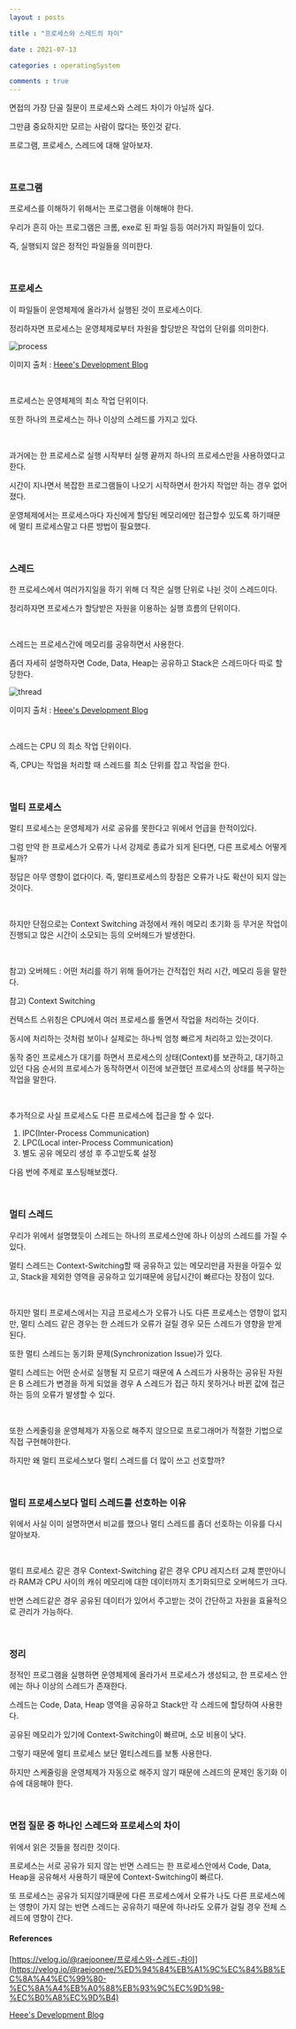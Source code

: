 ```yaml
---
layout : posts

title : "프로세스와 스레드의 차이"

date : 2021-07-13

categories : operatingSystem

comments : true
---
```




면접의 가장 단골 질문이 프로세스와 스레드 차이가 아닐까 싶다.

그만큼 중요하지만 모르는 사람이 많다는 뜻인것 같다.

프로그램, 프로세스, 스레드에 대해 알아보자.

<br>

### 프로그램

프로세스를 이해하기 위해서는 프로그램을 이해해야 한다.

우리가 흔히 아는 프로그램은 크롬, exe로 된 파일 등등 여러가지 파일들이 있다.

즉, 실행되지 않은 정적인 파일들을 의미한다.

<br>

### 프로세스

이 파일들이 운영체제에 올라가서 실행된 것이 프로세스이다.

정리하자면 프로세스는 운영체제로부터 자원을 할당받은 작업의 단위를 의미한다.

![process](https://user-images.githubusercontent.com/66049273/125396603-bb0bdf00-e3e7-11eb-97fe-27f95fa76250.png)

 이미지 출처 : [Heee's Development Blog](https://gmlwjd9405.github.io/2018/09/14/process-vs-thread.html)

<br>

프로세스는 운영체제의 최소 작업 단위이다. 

또한 하나의 프로세스는 하나 이상의 스레드를 가지고 있다.

<br>

과거에는 한 프로세스로 실행 시작부터 실행 끝까지 하나의 프로세스만을 사용하였다고 한다.

시간이 지나면서 복잡한 프로그램들이 나오기 시작하면서 한가지 작업만 하는 경우 없어졌다.

운영체제에서는 프로세스마다 자신에게 할당된 메모리에만 접근할수 있도록 하기때문에 멀티 프로세스말고 다른 방법이 필요했다.

<br>

### 스레드

한 프로세스에서 여러가지일을 하기 위해 더 작은 실행 단위로 나뉜 것이 스레드이다.

정리하자면 프로세스가 할당받은 자원을 이용하는 실행 흐름의 단위이다.

<br>

스레드는 프로세스간에 메모리를 공유하면서 사용한다.

좀더 자세히 설명하자면 Code, Data, Heap는 공유하고 Stack은 스레드마다 따로 할당한다.

![thread](https://user-images.githubusercontent.com/66049273/125396393-71bb8f80-e3e7-11eb-9a9d-68f3a93ce661.png)

 이미지 출처 : [Heee's Development Blog](https://gmlwjd9405.github.io/2018/09/14/process-vs-thread.html)

<br>

스레드는 CPU 의 최소 작업 단위이다. 

즉, CPU는 작업을 처리할 때 스레드를 최소 단위를 잡고 작업을 한다.

<br>

### 멀티 프로세스

멀티 프로세스는 운영체제가 서로 공유를 못한다고 위에서 언급을 한적이있다.

그럼 만약 한 프로세스가 오류가 나서 강제로 종료가 되게 된다면, 다른 프로세스 어떻게 될까?

정답은 아무 영향이 없다이다.  즉, 멀티프로세스의 장점은 오류가 나도 확산이 되지 않는 것이다.

<br>

하지만 단점으로는 Context Switching 과정에서 캐쉬 메모리 초기화 등 무거운 작업이 진행되고 많은 시간이 소모되는 등의 오버헤드가 발생한다.

<br>

참고) 오버헤드 : 어떤 처리를 하기 위해 들어가는 간적접인 처리 시간, 메모리 등을 말한다.

참고) Context Switching

컨텍스트 스위칭은 CPU에서 여러 프로세스를 돌면서 작업을 처리하는 것이다.

동시에 처리하는 것처럼 보이나 실제로는 하나씩 엄청 빠르게 처리하고 있는것이다.

동작 중인 프로세스가 대기를 하면서 프로세스의 상태(Context)를 보관하고, 대기하고 있던 다음 순서의 프로세스가 동작하면서 이전에 보관했던 프로세스의 상태를 복구하는 작업을 말한다.

<br>

추가적으로 사실 프로세스도 다른 프로세스에 접근을 할 수 있다.

1. IPC(Inter-Process Communication)
2. LPC(Local inter-Process Communication)
3. 별도 공유 메모리 생성 후 주고받도록 설정

다음 번에 주제로 포스팅해보겠다.

<br>

### 멀티 스레드

우리가 위에서 설명했듯이 스레드는 하나의 프로세스안에 하나 이상의 스레드를 가질 수 있다.

멀티 스레드는 Context-Switching할 때 공유하고 있는 메모리만큼 자원을 아낄수 있고, Stack을 제외한 영역을 공유하고 있기때문에 응답시간이 빠르다는 장점이 있다.

<br>

하지만 멀티 프로세스에서는 지금 프로세스가 오류가 나도 다른 프로세스는 영향이 없지만, 멀티 스레드 같은 경우는 한 스레드가 오류가 걸릴 경우 모든 스레드가 영향을 받게 된다.

또한 멀티 스레드는 동기화 문제(Synchronization Issue)가 있다.

멀티 스레드는 어떤 순서로 실행될 지 모르기 때문에 A 스레드가 사용하는 공유된 자원은 B 스레드가 변경을 하게 되었을 경우 A 스레드가 접근 하지 못하거나 바뀐 값에 접근 하는 등의 오류가 발생할 수 있다.

<br>

또한 스케줄링을 운영체제가 자동으로 해주지 않으므로 프로그래머가 적절한 기법으로 직접 구현해야한다.

하지만 왜 멀티 프로세스보다 멀티 스레드를 더 많이 쓰고 선호할까?

<br>

### 멀티 프로세스보다 멀티 스레드를 선호하는 이유

위에서 사실 이미 설명하면서 비교를 했으나 멀티 스레드를 좀더 선호하는 이유를 다시 알아보자.

<br>

멀티 프로세스 같은 경우 Context-Switching 같은 경우 CPU 레지스터 교체 뿐만아니라 RAM과 CPU 사이의 캐쉬 메모리에 대한 데이터까지 초기화되므로 오버헤드가 크다.

반면 스레드같은 경우 공유된 데이터가 있어서 주고받는 것이 간단하고 자원을 효율적으로 관리가 가능하다.

<br>

### 정리

정적인 프로그램을 실행하면 운영체제에 올라가서 프로세스가 생성되고,  한 프로세스 안에는 하나 이상의 스레드가 존재한다.

스레드는 Code, Data, Heap 영역을 공유하고 Stack만 각 스레드에 할당하여 사용한다.

공유된 메모리가 있기에 Context-Switching이 빠르며, 소모 비용이 낮다.

그렇기 때문에 멀티 프로세스 보단 멀티스레드를 보통 사용한다.

하지만 스케줄링을 운영체제가 자동으로 해주지 않기 때문에 스레드의 문제인 동기화 이슈에 대응해야 한다.

<br>

### 면접 질문 중 하나인 스레드와 프로세스의 차이

위에서 읽은 것들을 정리한 것이다.

프로세스는 서로 공유가 되지 않는 반면 스레드는 한 프로세스안에서 Code, Data, Heap을 공유해서 사용하기 때문에 Context-Switching이 빠르다.

또 프로세스는 공유가 되지않기때문에 다른 프로세스에서 오류가 나도 다른 프로세스에는 영향이 가지 않는 반면 스레드는 공유하기 때문에 하나라도 오류가 걸릴 경우 전체 스레드에 영향이 간다.





#### References

[https://velog.io/@raejoonee/프로세스와-스레드-차이](https://velog.io/@raejoonee/%ED%94%84%EB%A1%9C%EC%84%B8%EC%8A%A4%EC%99%80-%EC%8A%A4%EB%A0%88%EB%93%9C%EC%9D%98-%EC%B0%A8%EC%9D%B4)

[Heee's Development Blog](https://gmlwjd9405.github.io/2018/09/14/process-vs-thread.html)





